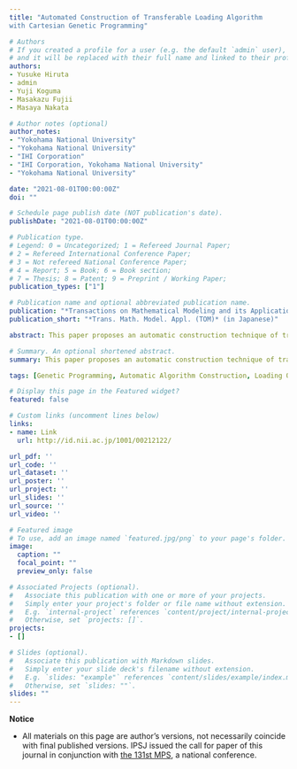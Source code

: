 ```yaml
---
title: "Automated Construction of Transferable Loading Algorithm
with Cartesian Genetic Programming"

# Authors
# If you created a profile for a user (e.g. the default `admin` user), write the username (folder name) here 
# and it will be replaced with their full name and linked to their profile.
authors:
- Yusuke Hiruta
- admin
- Yuji Koguma
- Masakazu Fujii
- Masaya Nakata

# Author notes (optional)
author_notes:
- "Yokohama National University"
- "Yokohama National University"
- "IHI Corporation"
- "IHI Corporation, Yokohama National University"
- "Yokohama National University"

date: "2021-08-01T00:00:00Z"
doi: ""

# Schedule page publish date (NOT publication's date).
publishDate: "2021-08-01T00:00:00Z"

# Publication type.
# Legend: 0 = Uncategorized; 1 = Refereed Journal Paper;
# 2 = Refereed International Conference Paper;
# 3 = Not refereed National Conference Paper;
# 4 = Report; 5 = Book; 6 = Book section;
# 7 = Thesis; 8 = Patent; 9 = Preprint / Working Paper; 
publication_types: ["1"]

# Publication name and optional abbreviated publication name.
publication: "*Transactions on Mathematical Modeling and its Applications* (in Japanese)"
publication_short: "*Trans. Math. Model. Appl. (TOM)* (in Japanese)"

abstract: This paper proposes an automatic construction technique of transferable loading algorithms based on Cartesian Genetic Programming. The proposed method aims to construct the loading algorithm with a few hundred fitness evaluations by optimizing the execution order of rules to decide a type of multiple cardboard boxes and their loadable positions simultaneously. Experimental results show that auto-constructed loading algorithms can derive competitive performances to defined baselines under two hundred fitness evaluations on similar problems without any additional fitness evaluation.

# Summary. An optional shortened abstract.
summary: This paper proposes an automatic construction technique of transferable loading algorithms based on Cartesian Genetic Programming. The proposed method aims to construct the loading algorithm with a few hundred fitness evaluations by optimizing the execution order of rules to decide a type of multiple cardboard boxes and their loadable positions simultaneously.

tags: [Genetic Programming, Automatic Algorithm Construction, Loading Optimization Problem]

# Display this page in the Featured widget?
featured: false

# Custom links (uncomment lines below)
links:
- name: Link
  url: http://id.nii.ac.jp/1001/00212122/

url_pdf: ''
url_code: ''
url_dataset: ''
url_poster: ''
url_project: ''
url_slides: ''
url_source: ''
url_video: ''

# Featured image
# To use, add an image named `featured.jpg/png` to your page's folder. 
image:
  caption: ""
  focal_point: ""
  preview_only: false

# Associated Projects (optional).
#   Associate this publication with one or more of your projects.
#   Simply enter your project's folder or file name without extension.
#   E.g. `internal-project` references `content/project/internal-project/index.md`.
#   Otherwise, set `projects: []`.
projects:
- []

# Slides (optional).
#   Associate this publication with Markdown slides.
#   Simply enter your slide deck's filename without extension.
#   E.g. `slides: "example"` references `content/slides/example/index.md`.
#   Otherwise, set `slides: ""`.
slides: ""
---
```


**Notice**

- All materials on this page are author’s versions, not necessarily coincide with final published versions.
IPSJ issued the call for paper of this journal in conjunction with [the 131st MPS](../nc-2020mps-hrt/), a national conference.